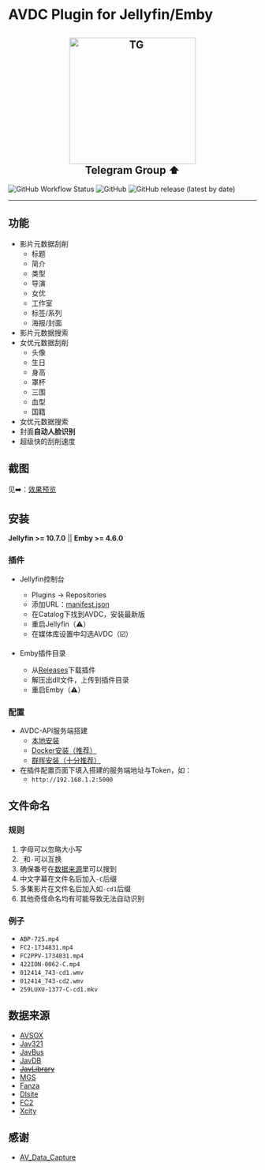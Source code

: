 # AVDC Plugin for Jellyfin/Emby

<h2 align="center">
  <img src="https://raw.githubusercontent.com/xjasonlyu/jellyfin-plugin-avdc/main/tg-qrcode.png" alt="TG" width="256">
  <br>Telegram Group ⬆️<br>
</h2>

![GitHub Workflow Status](https://img.shields.io/github/workflow/status/xjasonlyu/jellyfin-plugin-avdc/Build%20Plugin)
![GitHub](https://img.shields.io/github/license/xjasonlyu/jellyfin-plugin-avdc)
![GitHub release (latest by date)](https://img.shields.io/github/v/release/xjasonlyu/jellyfin-plugin-avdc)

----------

## 功能

- 影片元数据刮削
  - 标题
  - 简介
  - 类型
  - 导演
  - 女优
  - 工作室
  - 标签/系列
  - 海报/封面
- 影片元数据搜索
- 女优元数据刮削
  - 头像
  - 生日
  - 身高
  - 罩杯
  - 三围
  - 血型
  - 国籍
- 女优元数据搜索
- 封面**自动人脸识别**
- 超级快的刮削速度

## 截图

见➡️：[效果预览](preview/README.md)

## 安装

**Jellyfin >= 10.7.0** || **Emby >= 4.6.0**

### 插件

- Jellyfin控制台
  - Plugins -> Repositories
  - 添加URL：[manifest.json](https://raw.githubusercontent.com/xjasonlyu/jellyfin-plugin-avdc/main/manifest.json)
  - 在Catalog下找到AVDC，安装最新版
  - 重启Jellyfin（⚠️）
  - 在媒体库设置中勾选AVDC（☑️）

- Emby插件目录
  - 从[Releases](https://github.com/xjasonlyu/jellyfin-plugin-avdc/releases)下载插件
  - 解压出dll文件，上传到插件目录
  - 重启Emby（⚠️）

### 配置

- AVDC-API服务端搭建
  - [本地安装](https://github.com/xjasonlyu/avdc-api/wiki/%E6%9C%AC%E5%9C%B0%E5%AE%89%E8%A3%85)
  - [Docker安装（推荐）](https://github.com/xjasonlyu/avdc-api/wiki/Docker%E5%AE%89%E8%A3%85%EF%BC%88%E6%8E%A8%E8%8D%90%EF%BC%89)
  - [群晖安装（十分推荐）](https://github.com/xjasonlyu/avdc-api/wiki/Synology-%E7%BE%A4%E6%99%96%E5%AE%89%E8%A3%85%EF%BC%88%E5%8D%81%E5%88%86%E6%8E%A8%E8%8D%90%EF%BC%89)
- 在插件配置页面下填入搭建的服务端地址与Token，如：
  - `http://192.168.1.2:5000`

## 文件命名

### 规则

1. 字母可以忽略大小写
2. `_`和`-`可以互换
3. 确保番号在[数据来源](#数据来源)里可以搜到
4. 中文字幕在文件名后加入`-C`后缀
5. 多集影片在文件名后加入如`-cd1`后缀
6. 其他奇怪命名均有可能导致无法自动识别

### 例子

- `ABP-725.mp4`
- `FC2-1734831.mp4`
- `FC2PPV-1734831.mp4`
- `422ION-0062-C.mp4`
- `012414_743-cd1.wmv`
- `012414_743-cd2.wmv`
- `259LUXU-1377-C-cd1.mkv`

## 数据来源

- [AVSOX](https://tellme.pw/avsox)
- [Jav321](https://www.jav321.com/)
- [JavBus](https://www.javbus.com/)
- [JavDB](https://javdb.com/)
- [~~JavLibrary~~](http://www.javlibrary.com/)
- [MGS](https://www.mgstage.com/)
- [Fanza](https://www.dmm.co.jp/)
- [Dlsite](https://www.dlsite.com/)
- [FC2](https://adult.contents.fc2.com/)
- [Xcity](https://xcity.jp/main/)

## 感谢

- [AV_Data_Capture](https://github.com/yoshiko2/AV_Data_Capture)
